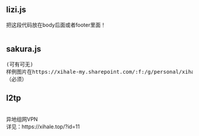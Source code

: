 <h2>lizi.js</h2>  
把这段代码放在body后面或者footer里面！  
<pre><script src="https://cdn.jsdelivr.net/gh/xihale/-test@master/lizi.js"></script></pre>  
<h2>sakura.js</h2>
<pre>
(可有可无)<script>var src="要漂浮的图片url";</script>
样例图片在https://xihale-my.sharepoint.com/:f:/g/personal/xihale_xihale_top/Ej1PjRKXgLBOkt2bKCkg96ABAK-54BcgFkr-ITkXamN0Pg?e=ERyqJH
（必须）<script src="https://cdn.jsdelivr.net/gh/xihale/-test@master/sakura.js"></script>
</pre>

<h2>l2tp</h2><br>
异地组网VPN<br>
详见：https://xihale.top/?id=11<br>
